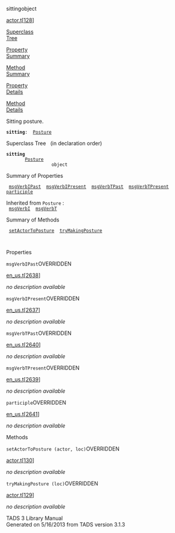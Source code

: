 <span class="title">sitting</span><span class="type">object</span>

[actor.t](../file/actor.t.html)\[[128](../source/actor.t.html#128)\]

[Superclass  
Tree](#_SuperClassTree_)

[Property  
Summary](#_PropSummary_)

[Method  
Summary](#_MethodSummary_)

[Property  
Details](#_Properties_)

[Method  
Details](#_Methods_)

<div class="fdesc">

Sitting posture.

**`sitting`**` :   `[`Posture`](../object/Posture.html)

</div>

<span id="_SuperClassTree_"></span>

<div class="mjhd">

<span class="hdln">Superclass Tree</span>   (in declaration order)

</div>

**`sitting`**  
`         `[`Posture`](../object/Posture.html)  
`                 object`  
<span id="_PropSummary_"></span>

<div class="mjhd">

<span class="hdln">Summary of Properties</span>  

</div>

` `[`msgVerbIPast`](#msgVerbIPast)`  `[`msgVerbIPresent`](#msgVerbIPresent)`  `[`msgVerbTPast`](#msgVerbTPast)`  `[`msgVerbTPresent`](#msgVerbTPresent)`  `[`participle`](#participle)`  `

Inherited from `Posture` :  
` `[`msgVerbI`](../object/Posture.html#msgVerbI)`  `[`msgVerbT`](../object/Posture.html#msgVerbT)`  `

<span id="_MethodSummary_"></span>

<div class="mjhd">

<span class="hdln">Summary of Methods</span>  

</div>

` `[`setActorToPosture`](#setActorToPosture)`  `[`tryMakingPosture`](#tryMakingPosture)`  `

` `

<span id="_Properties_"></span>

<div class="mjhd">

<span class="hdln">Properties</span>  

</div>

<span id="msgVerbIPast"></span>

`msgVerbIPast`<span class="rem">OVERRIDDEN</span>

[en_us.t](../file/en_us.t.html)\[[2638](../source/en_us.t.html#2638)\]

<div class="desc">

*no description available*

</div>

<span id="msgVerbIPresent"></span>

`msgVerbIPresent`<span class="rem">OVERRIDDEN</span>

[en_us.t](../file/en_us.t.html)\[[2637](../source/en_us.t.html#2637)\]

<div class="desc">

*no description available*

</div>

<span id="msgVerbTPast"></span>

`msgVerbTPast`<span class="rem">OVERRIDDEN</span>

[en_us.t](../file/en_us.t.html)\[[2640](../source/en_us.t.html#2640)\]

<div class="desc">

*no description available*

</div>

<span id="msgVerbTPresent"></span>

`msgVerbTPresent`<span class="rem">OVERRIDDEN</span>

[en_us.t](../file/en_us.t.html)\[[2639](../source/en_us.t.html#2639)\]

<div class="desc">

*no description available*

</div>

<span id="participle"></span>

`participle`<span class="rem">OVERRIDDEN</span>

[en_us.t](../file/en_us.t.html)\[[2641](../source/en_us.t.html#2641)\]

<div class="desc">

*no description available*

</div>

<span id="_Methods_"></span>

<div class="mjhd">

<span class="hdln">Methods</span>  

</div>

<span id="setActorToPosture"></span>

`setActorToPosture (actor, loc)`<span class="rem">OVERRIDDEN</span>

[actor.t](../file/actor.t.html)\[[130](../source/actor.t.html#130)\]

<div class="desc">

*no description available*

</div>

<span id="tryMakingPosture"></span>

`tryMakingPosture (loc)`<span class="rem">OVERRIDDEN</span>

[actor.t](../file/actor.t.html)\[[129](../source/actor.t.html#129)\]

<div class="desc">

*no description available*

</div>

<div class="ftr">

TADS 3 Library Manual  
Generated on 5/16/2013 from TADS version 3.1.3

</div>
